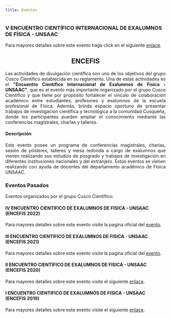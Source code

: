 ```yaml
---
title: Eventos
---
```


<!--### **III ENCUENTRO CIENTIFICO INTERNACIONAL DE EXALUMNOS DE FISICA - UNSAAC**-->

<section>
  <h3>V ENCUENTRO CIENTÍFICO INTERNACIONAL DE EXALUMNOS DE FÍSICA - UNSAAC</h3>
</section>

Para mayores detalles sobre este evento haga click en el siguiente <a href="https://encefis.github.io/encefis-v/" target="_blank">enlace</a>.

<section>
  <h2 style="text-align: center;">ENCEFIS</h2>
</section>

<p style='text-align: justify;'> Las actividades de divulgación científica son uno de los objetivos del grupo Cusco Científico establecida en su reglamento. Una de estas actividades es el <b>"Encuentro Científico Internacional de Exalumnos de Física - UNSAAC"</b>, que es el evento más importante organizado por el grupo Cusco Científico y que tiene por propósito fortalecer el vínculo de colaboración académico entre estudiantes, profesores y exalumnos de la escuela profesional de Física. Además, brinda espacio oportuno de presentar trabajos de investigación científica y tecnológica a la comunidad Cusqueña, donde los participantes pueden ampliar el conocimiento mediante las conferencias magistrales, charlas y talleres. </p>
<section>
  <h4>Descripción</h4>
</section>
<p style='text-align: justify;'> Este evento posee un programa de conferencias magistrales, charlas, sesión de pósteres, talleres y mesa redonda a cargo de exalumnos que vienen realizando sus estudios de posgrado y trabajos de investigación en diferentes instituciones nacionales y del extranjero. Estos eventos se vienen realizando con ayuda de docentes del departamento académico de Física UNSAAC.</p>

<!--### Próximos Eventos-->


### **Eventos Pasados**


Eventos organizados por el grupo Cusco Científico: 


#### **IV ENCUENTRO CIENTIFICO DE EXALUMNOS DE FISICA - UNSAAC (ENCEFIS 2022)**


Para mayores detalles sobre este evento visite la pagina oficial del <a href="https://encefis.github.io/encefis-iv/" target="_blank">evento</a>.


#### **III ENCUENTRO CIENTIFICO DE EXALUMNOS DE FISICA - UNSAAC (ENCEFIS 2021)**


Para mayores detalles sobre este evento visite la pagina oficial del <a href="https://sites.google.com/view/encefis-iii/" target="_blank">evento</a>. 


#### **II ENCUENTRO CIENTIFICO DE EXALUMNOS DE FISICA - UNSAAC (ENCEFIS 2020)**

Para mayores detalles sobre este evento visite el siguiente [enlace](./events/encefis_2.md).

#### **I ENCUENTRO CIENTIFICO DE EXALUMNOS DE FISICA - UNSAAC (ENCEFIS 2019)**

Para mayores detalles sobre este evento visite el siguiente [enlace](./events/encefis_1.md).